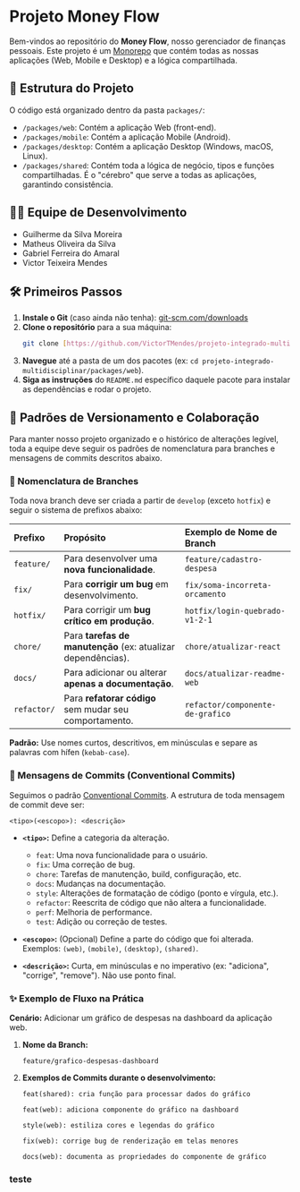 # Projeto Money Flow

Bem-vindos ao repositório do **Money Flow**, nosso gerenciador de finanças pessoais. Este projeto é um [Monorepo](https://monorepo.wiki/) que contém todas as nossas aplicações (Web, Mobile e Desktop) e a lógica compartilhada.

## 🚀 Estrutura do Projeto

O código está organizado dentro da pasta `packages/`:

-   `/packages/web`: Contém a aplicação Web (front-end).
-   `/packages/mobile`: Contém a aplicação Mobile (Android).
-   `/packages/desktop`: Contém a aplicação Desktop (Windows, macOS, Linux).
-   `/packages/shared`: Contém toda a lógica de negócio, tipos e funções compartilhadas. É o "cérebro" que serve a todas as aplicações, garantindo consistência.

## 👨‍💻 Equipe de Desenvolvimento

-   Guilherme da Silva Moreira
-   Matheus Oliveira da Silva
-   Gabriel Ferreira do Amaral
-   Victor Teixeira Mendes

## 🛠️ Primeiros Passos

1.  **Instale o Git** (caso ainda não tenha): [git-scm.com/downloads](https://git-scm.com/downloads)
2.  **Clone o repositório** para a sua máquina:
    ```bash
    git clone [https://github.com/VictorTMendes/projeto-integrado-multidisciplinar.git](https://github.com/VictorTMendes/projeto-integrado-multidisciplinar.git)
    ```
3.  **Navegue** até a pasta de um dos pacotes (ex: `cd projeto-integrado-multidisciplinar/packages/web`).
4.  **Siga as instruções** do `README.md` específico daquele pacote para instalar as dependências e rodar o projeto.

## 🤝 Padrões de Versionamento e Colaboração

Para manter nosso projeto organizado e o histórico de alterações legível, toda a equipe deve seguir os padrões de nomenclatura para branches e mensagens de commits descritos abaixo.

### 🌿 Nomenclatura de Branches

Toda nova branch deve ser criada a partir de `develop` (exceto `hotfix`) e seguir o sistema de prefixos abaixo:

| Prefixo     | Propósito                                                     | Exemplo de Nome de Branch                 |
| :---------- | :------------------------------------------------------------ | :---------------------------------------- |
| `feature/`  | Para desenvolver uma **nova funcionalidade**.                 | `feature/cadastro-despesa`                |
| `fix/`      | Para **corrigir um bug** em desenvolvimento.                  | `fix/soma-incorreta-orcamento`            |
| `hotfix/`   | Para corrigir um **bug crítico em produção**.                 | `hotfix/login-quebrado-v1-2-1`            |
| `chore/`    | Para **tarefas de manutenção** (ex: atualizar dependências).  | `chore/atualizar-react`                   |
| `docs/`     | Para adicionar ou alterar **apenas a documentação**.          | `docs/atualizar-readme-web`               |
| `refactor/` | Para **refatorar código** sem mudar seu comportamento.        | `refactor/componente-de-grafico`          |
  
**Padrão:** Use nomes curtos, descritivos, em minúsculas e separe as palavras com hífen (`kebab-case`).

### 💬 Mensagens de Commits (Conventional Commits)

Seguimos o padrão [Conventional Commits](https://www.conventionalcommits.org/en/v1.0.0/). A estrutura de toda mensagem de commit deve ser:

`<tipo>(<escopo>): <descrição>`

-   **`<tipo>`:** Define a categoria da alteração.
    -   `feat`: Uma nova funcionalidade para o usuário.
    -   `fix`: Uma correção de bug.
    -   `chore`: Tarefas de manutenção, build, configuração, etc.
    -   `docs`: Mudanças na documentação.
    -   `style`: Alterações de formatação de código (ponto e vírgula, etc.).
    -   `refactor`: Reescrita de código que não altera a funcionalidade.
    -   `perf`: Melhoria de performance.
    -   `test`: Adição ou correção de testes.

-   **`<escopo>`:** (Opcional) Define a parte do código que foi alterada. Exemplos: `(web)`, `(mobile)`, `(desktop)`, `(shared)`.

-   **`<descrição>`:** Curta, em minúsculas e no imperativo (ex: "adiciona", "corrige", "remove"). Não use ponto final.

### ✨ Exemplo de Fluxo na Prática

**Cenário:** Adicionar um gráfico de despesas na dashboard da aplicação web.

1.  **Nome da Branch:**
    ```
    feature/grafico-despesas-dashboard
    ```
2.  **Exemplos de Commits durante o desenvolvimento:**
    ```
    feat(shared): cria função para processar dados do gráfico
    ```
    ```
    feat(web): adiciona componente do gráfico na dashboard
    ```
    ```
    style(web): estiliza cores e legendas do gráfico
    ```
    ```
    fix(web): corrige bug de renderização em telas menores
    ```
    ```
    docs(web): documenta as propriedades do componente de gráfico
    ```

### teste